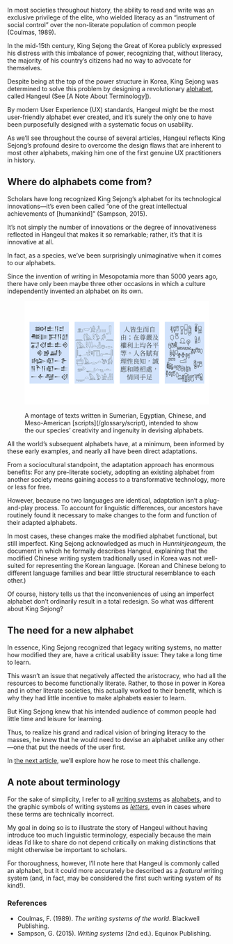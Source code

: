 In most societies throughout history, the ability to read and write was an exclusive privilege of the elite, who wielded literacy as an “instrument of social control” over the non-literate population of common people (Coulmas, 1989).

In the mid-15th century, King Sejong the Great of Korea publicly expressed his distress with this imbalance of power, recognizing that, without literacy, the majority of his country’s citizens had no way to advocate for themselves.

Despite being at the top of the power structure in Korea, King Sejong was determined to solve this problem by designing a revolutionary [alphabet](/glossary/alphabet), called Hangeul (See [A Note About Terminology]).

By modern User Experience (UX) standards, Hangeul might be the most user-friendly alphabet ever created, and it’s surely the only one to have been purposefully designed with a systematic focus on usability.

As we’ll see throughout the course of several articles, Hangeul reflects King Sejong’s profound desire to overcome the design flaws that are inherent to most other alphabets, making him one of the first genuine UX practitioners in history.

## Where do alphabets come from?

Scholars have long recognized King Sejong’s alphabet for its technological innovations—it’s even been called ”one of the great intellectual achievements of [humankind]” (Sampson, 2015).

It’s not simply the number of innovations or the degree of innovativeness reflected in Hangeul that makes it so remarkable; rather, it’s that it is innovative at all.

In fact, as a species, we’ve been surprisingly unimaginative when it comes to our alphabets.

Since the invention of writing in Mesopotamia more than 5000 years ago, there have only been maybe three other occasions in which a culture independently invented an alphabet on its own.

<figure>

![Texts in four scripts.](images/thumbnail.svg)

<figcaption>A montage of texts written in Sumerian, Egyptian, Chinese, and Meso-American [scripts](/glossary/script), intended to show the our species’ creativity and ingenuity in devising alphabets.</figcaption>

</figure>

All the world’s subsequent alphabets have, at a minimum, been informed by these early examples, and nearly all have been direct adaptations.

From a sociocultural standpoint, the adaptation approach has enormous benefits: For any pre-literate society, adopting an existing alphabet from another society means gaining access to a transformative technology, more or less for free.

However, because no two languages are identical, adaptation isn’t a plug-and-play process. To account for linguistic differences, our ancestors have routinely found it necessary to make changes to the form and function of their adapted alphabets.

In most cases, these changes make the modified alphabet functional, but still imperfect. King Sejong acknowledged as much in *Hunminjeongeum*, the document in which he formally describes Hangeul, explaining that the modified Chinese writing system traditionally used in Korea was not well-suited for representing the Korean language. (Korean and Chinese belong to different language families and bear little structural resemblance to each other.)

Of course, history tells us that the inconveniences of using an imperfect alphabet don’t ordinarily result in a total redesign. So what was different about King Sejong?

## The need for a new alphabet

In essence, King Sejong recognized that legacy writing systems, no matter how modified they are, have a critical usability issue: They take a long time to learn.

This wasn’t an issue that negatively affected the aristocracy, who had all the resources to become functionally literate. Rather, to those in power in Korea and in other literate societies, this actually worked to their benefit, which is why they had little incentive to make alphabets easier to learn.

But King Sejong knew that his intended audience of common people had little time and leisure for learning.

Thus, to realize his grand and radical vision of bringing literacy to the masses, he knew that he would need to devise an alphabet unlike any other—one that put the needs of the user first.

In [the next article](/lesson/designing_for_learnability), we’ll explore how he rose to meet this challenge.

## A note about terminology

For the sake of simplicity, I refer to all [writing systems](/glossary/writing_system) as [alphabets](/glossary/alphabet), and to the graphic symbols of writing systems as [*letters*](/glossary/letters), even in cases where these terms are technically incorrect.

My goal in doing so is to illustrate the story of Hangeul without having introduce too much linguistic terminology, especially because the main ideas I’d like to share do not depend critically on making distinctions that might otherwise be important to scholars.

For thoroughness, however, I’ll note here that Hangeul is commonly called an alphabet, but it could more accurately be described as a *featural* writing system (and, in fact, may be considered the first such writing system of its kind!).

### References

- Coulmas, F. (1989). *The writing systems of the world*. Blackwell Publishing.
- Sampson, G. (2015). *Writing systems* (2nd ed.). Equinox Publishing.
